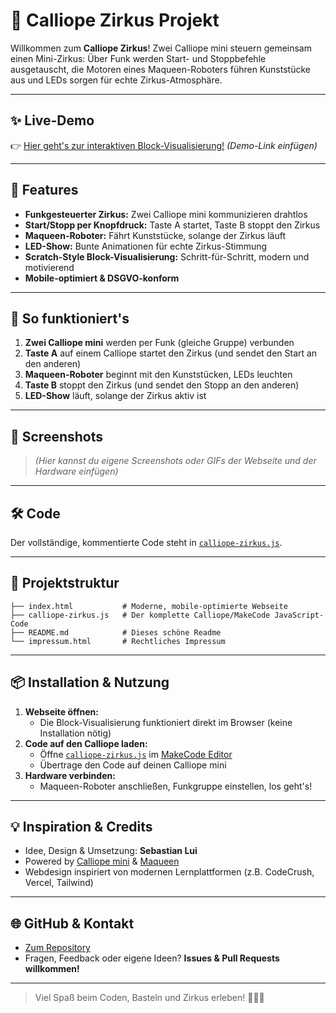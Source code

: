 # 🎪 Calliope Zirkus Projekt

Willkommen zum **Calliope Zirkus**! Zwei Calliope mini steuern gemeinsam einen Mini-Zirkus: Über Funk werden Start- und Stoppbefehle ausgetauscht, die Motoren eines Maqueen-Roboters führen Kunststücke aus und LEDs sorgen für echte Zirkus-Atmosphäre.

---

## ✨ Live-Demo
👉 [Hier geht's zur interaktiven Block-Visualisierung!](#) *(Demo-Link einfügen)*

---

## 🚀 Features

- **Funkgesteuerter Zirkus:** Zwei Calliope mini kommunizieren drahtlos
- **Start/Stopp per Knopfdruck:** Taste A startet, Taste B stoppt den Zirkus
- **Maqueen-Roboter:** Fährt Kunststücke, solange der Zirkus läuft
- **LED-Show:** Bunte Animationen für echte Zirkus-Stimmung
- **Scratch-Style Block-Visualisierung:** Schritt-für-Schritt, modern und motivierend
- **Mobile-optimiert & DSGVO-konform**

---

## 🧩 So funktioniert's

1. **Zwei Calliope mini** werden per Funk (gleiche Gruppe) verbunden
2. **Taste A** auf einem Calliope startet den Zirkus (und sendet den Start an den anderen)
3. **Maqueen-Roboter** beginnt mit den Kunststücken, LEDs leuchten
4. **Taste B** stoppt den Zirkus (und sendet den Stopp an den anderen)
5. **LED-Show** läuft, solange der Zirkus aktiv ist

---

## 📸 Screenshots

> *(Hier kannst du eigene Screenshots oder GIFs der Webseite und der Hardware einfügen)*

---

## 🛠️ Code

Der vollständige, kommentierte Code steht in [`calliope-zirkus.js`](calliope-zirkus.js).

---

## 📝 Projektstruktur

```
├── index.html           # Moderne, mobile-optimierte Webseite
├── calliope-zirkus.js   # Der komplette Calliope/MakeCode JavaScript-Code
├── README.md            # Dieses schöne Readme
└── impressum.html       # Rechtliches Impressum
```

---

## 📦 Installation & Nutzung

1. **Webseite öffnen:**
   - Die Block-Visualisierung funktioniert direkt im Browser (keine Installation nötig)
2. **Code auf den Calliope laden:**
   - Öffne [`calliope-zirkus.js`](calliope-zirkus.js) im [MakeCode Editor](https://makecode.calliope.cc/)
   - Übertrage den Code auf deinen Calliope mini
3. **Hardware verbinden:**
   - Maqueen-Roboter anschließen, Funkgruppe einstellen, los geht's!

---

## 💡 Inspiration & Credits

- Idee, Design & Umsetzung: **Sebastian Lui**
- Powered by [Calliope mini](https://calliope.cc/) & [Maqueen](https://www.dfrobot.com/product-1783.html)
- Webdesign inspiriert von modernen Lernplattformen (z.B. CodeCrush, Vercel, Tailwind)

---

## 🌐 GitHub & Kontakt

- [Zum Repository](https://github.com/marius4lui/ZirkusGKMCalliope)
- Fragen, Feedback oder eigene Ideen? **Issues & Pull Requests willkommen!**

---

> Viel Spaß beim Coden, Basteln und Zirkus erleben! 🤹‍♂️🎉